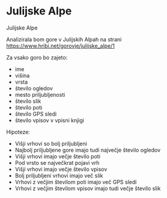 # Julijske Alpe

Julijske Alpe

Analizirala bom gore v Julijskih Alpah na strani https://www.hribi.net/gorovje/julijske_alpe/1

Za vsako goro bo zajeto:
- ime
- višina
- vrsta
- število ogledov
- mesto priljubljenosti
- število slik
- število poti
- število GPS sledi
- število vpisov v vpisni knjigi

Hipoteze:
- Višji vrhovi so bolj priljubljeni
- Najbolj priljubljene gore imajo tudi največje število ogledov
- Višji vrhovi imajo večje število poti
- Pod vrsto se največkrat pojavi vrh
- Višji vrhovi imajo večje število vpisov
- Bolj priljubljeni vrhovi imajo več slik
- Vrhovi z večjim številom poti imajo več GPS sledi
- Vrhovi z večjim številom vpisov imajo tudi večje število slik